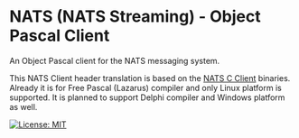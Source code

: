 # NATS (NATS Streaming) - Object Pascal Client

An Object Pascal client for the NATS messaging system.

This NATS Client header translation is based on the [NATS C Client](https://github.com/nats-io/nats.c) binaries. Already it is for Free Pascal (Lazarus) compiler and only Linux platform is supported. It is planned to support Delphi compiler and Windows platform as well.

[![License: MIT](https://img.shields.io/badge/License-MIT-yellow.svg)](https://opensource.org/licenses/MIT)
